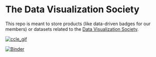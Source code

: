 # The Data Visualization Society
This repo is meant to store products (like data-driven badges for our members) or datasets related to the [Data Visualization Society](https://datavisualizationsociety.com).

[![ccle_gif](data_viz_society_gif.gif "demo_high-fr.gif")](https://nbviewer.jupyter.org/github/cornhundred/datavizsociety/blob/master/notebooks/3.0_Viz_Heatmaps.ipynb)

[![Binder](https://mybinder.org/badge_logo.svg)](https://mybinder.org/v2/gh/cornhundred/datavizsociety/master?filepath=notebooks%2F3.0_Viz_Heatmaps.ipynb)
